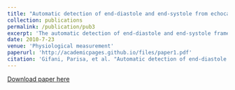 ```yaml
---
title: "Automatic detection of end-diastole and end-systole from echocardiography images using manifold learning"
collection: publications
permalink: /publication/pub3
excerpt: 'The automatic detection of end-diastole and end-systole frames of echocardiography images is the first step for calculation of the ejection fraction, stroke volume and some other features related to heart motion abnormalities. In this paper, the manifold learning algorithm is applied on 2D echocardiography images to find out the relationship between the frames of one cycle of heart motion. By this approach the nonlinear embedded information in sequential images is represented in a two-dimensional manifold by the LLE algorithm and each image is depicted by a point on reconstructed manifold. There are three dense regions on the manifold which correspond to the three phases of cardiac cycle ('isovolumetric contraction', 'isovolumetric relaxation', 'reduced filling'), wherein there is no prominent change in ventricular volume. By the fact that the end-systolic and end-diastolic frames are in isovolumic phases of the cardiac cycle, the dense regions can be used to find these frames. By calculating the distance between consecutive points in the manifold, the isovolumic frames are mapped on the three minimums of the distance diagrams which were used to select the corresponding images. The minimum correlation between these images leads to detection of end-systole and end-diastole frames. The results on six healthy volunteers have been validated by an experienced echo cardiologist and depict the usefulness of the presented method.'
date: 2010-7-23
venue: 'Physiological measurement'
paperurl: 'http://academicpages.github.io/files/paper1.pdf'
citation: 'Gifani, Parisa, et al. "Automatic detection of end-diastole and end-systole from echocardiography images using manifold learning.; <i>Physiological measurement</i>. 31.9.'
---
```


[Download paper here](http://academicpages.github.io/files/paper1.pdf)

